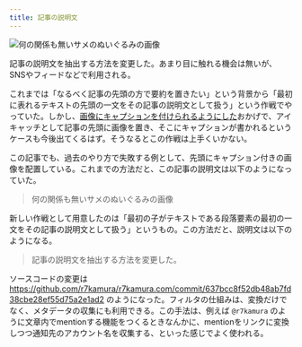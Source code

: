 ```yaml
---
title: 記事の説明文
---
```


![](/images/2020-09-22-summary-detection.jpg "何の関係も無いサメのぬいぐるみの画像")

記事の説明文を抽出する方法を変更した。あまり目に触れる機会は無いが、SNSやフィードなどで利用される。

これまでは「なるべく記事の先頭の方で要約を置きたい」という背景から「最初に表れるテキストの先頭の一文をその記事の説明文として扱う」という作戦でやっていた。しかし、[画像にキャプションを付けられるようにした](/articles/2020-09-22-markdown-caption)おかげで、アイキャッチとして記事の先頭に画像を置き、そこにキャプションが書かれるというケースも今後出てくるはず。そうなるとこの作戦は上手くいかない。

この記事でも、過去のやり方で失敗する例として、先頭にキャプション付きの画像を配置している。これまでの方法だと、この記事の説明文は以下のようになっていた。

> 何の関係も無いサメのぬいぐるみの画像

新しい作戦として用意したのは「最初の子がテキストである段落要素の最初の一文をその記事の説明文として扱う」というもの。この方法だと、説明文は以下のようになる。

> 記事の説明文を抽出する方法を変更した。

ソースコードの変更は <https://github.com/r7kamura/r7kamura.com/commit/637bcc8f52db48ab7fd38cbe28ef55d75a2e1ad2> のようになった。フィルタの仕組みは、変換だけでなく、メタデータの収集にも利用できる。この手法は、例えば `@r7kamura` のように文章内でmentionする機能をつくるときなんかに、mentionをリンクに変換しつつ通知先のアカウント名を収集する、といった感じでよく使われる。
